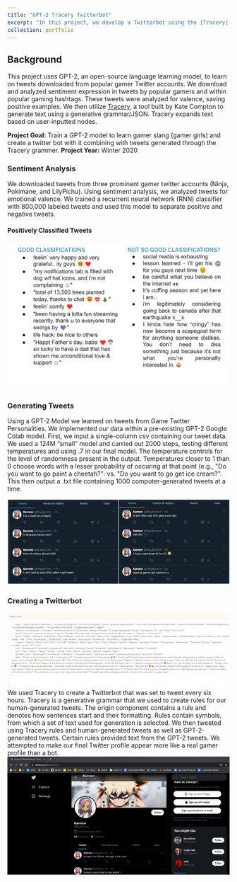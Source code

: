 ```yaml
---
title: "GPT-2 Tracery Twitterbot"
excerpt: "In this project, we develop a Twitterbot using the [Tracery](tracery.io) text generation and [bot creation](https://cheapbotsdonequick.com/) tool to post GPT-2-generated and expandable grammar content<br><br><img src='/images/gpt.png'>"
collection: portfolio
---
```


## Background
This project uses GPT-2, an open-source language learning model, to learn on tweets downloaded from popular gamer Twitter accounts. We download and analyzed sentiment expression in tweets by popular gamers and within popular gaming hashtags. These tweets were analyzed for valence, saving positive examples. We then utilize [Tracery](http://tracery.io/), a tool built by Kate Compton to generate text using a generative grammar/JSON. Tracery expands text based on user-inputted nodes.

**Project Goal:** Train a GPT-2 model to learn gamer slang (gamer girls) and create a twitter bot with it combining with tweets generated through the Tracery grammer. 
**Project Year:** Winter 2020

### Sentiment Analysis
We downloaded tweets from three prominent gamer twitter accounts (Ninja, Pokimane, and LilyPichu). Using sentiment analysis, we analyzed tweets for emotional valence. We trained a recurrent neural network (RNN) classifier with 800,000 labeled tweets and used this model to separate positive and negative tweets. 

#### Positively Classified Tweets
<img src='/images/posSent.png'>

### Generating Tweets
Using a GPT-2 Model we learned on tweets from Game Twitter Personalities. We implemented our data within a pre-existing GPT-2 Google Colab model. First, we input a single-column csv containing our tweet data. We used a 124M “small” model and carried out 2000 steps, testing different temperatures and using .7 in our final model. The temperature controls for the level of randomness present in the output. Temperatures closer to 1 than 0 choose words with a lesser probability of occuring at that point (e.g., "Do you want to go paint a cheetah?": vs. "Do you want to go get ice cream?". This then output a .txt file containing 1000 computer-generated tweets at a time.

<img src='/images/gpt2.png'>

### Creating a Twitterbot
<img src='/images/tracery.png'>
We used Tracery to create a Twitterbot that was set to tweet every six hours. Tracery is a generative grammar that we used to create rules for our human-generated tweets. The origin component contains a rule and denotes how sentences start and their formatting. Rules contain symbols, from which a set of text used for generation is selected. We then tweeted using Tracery rules and human-generated tweets as well as GPT-2-generated tweets. Certain rules provided text from the GPT-2 tweets. We attempted to make our final Twitter profile appear more like a real gamer profile than a bot. <br>

<img src='/images/magik.png'>

